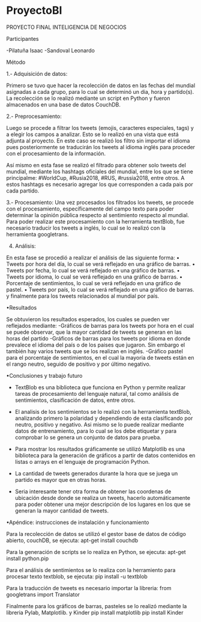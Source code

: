 # ProyectoBI

PROYECTO FINAL INTELIGENCIA DE NEGOCIOS

Participantes

-Pilatuña Isaac
-Sandoval Leonardo


Método

1.- Adquisición de datos:

Primero se tuvo que hacer la recolección de datos en las fechas del mundial asignadas a cada grupo, para lo cual se determinó un dia, hora y partido(s).
La recolección se lo realizó mediante un script en Python y fueron almacenados en una base de datos CouchDB. 

2.- Preprocesamiento:

Luego se procede a filtrar los tweets (emojis, caracteres especiales, tags) y a elegir los campos a analizar. Esto se lo realizó en una vista que está adjunta
al proyecto. En este caso se realizó los filtro sin importar el idioma pues posteriormente se traducirán los tweets al idioma inglés para proceder con el procesamiento 
de la información.

Así mismo en esta fase se realizó el filtrado para obtener solo tweets del mundial, mediante los hashtags oficiales del mundial, entre los que se tiene principalme: 
#WorldCup, #Rusia2018, #RUS, #russia2018, entre otros. A estos hashtags es necesario agregar los que corresponden a cada pais por cada partido.

3.- Procesamiento:
Una vez procesados los filtrados los tweets, se procede con el procesamiento, específicamente del campo texto para poder determinar la opinión pública respecto al 
sentimiento respecto al mundial. Para poder realizar este procesamiento con la herramienta textBlob, fue necesario traducir los tweets a inglés, lo cual se lo realizó
con la herramienta googletrans.

4. Análisis:

En esta fase se procedió a realizar el análisis de las siguiente forma:
• Tweets por hora del día, lo cual se verá reflejado en una gráfico de barras.
• Tweets por fecha, lo cual se verá reflejado en una gráfico de barras. 
• Tweets por idioma, lo cual se verá reflejado en una gráfico de barras.
• Porcentaje de sentimientos, lo cual se verá reflejado en una gráfico de pastel.
• Tweets por país, lo cual se verá reflejado en una gráfico de barras.
y finalmente para los tweets relacionados al mundial por país.


•Resultados

Se obtuvieron los resultados esperados, los cuales se pueden ver reflejados mediante: 
-Gráficos de barras para los tweets por hora en el cual se puede observar, que la mayor cantidad de tweets se generan en las horas del partido
-Gráficos de barras para los tweets por idioma en donde prevalece el idioma del país o de los paises que jugaron. Sin embargo el también hay varios tweets
 que se los realizan en inglés.
-Gráfico pastel para el porcentaje de sentimientos, en el cual la mayoria de tweets están en el rango neutro, seguido de positivo y por último negativo.


•Conclusiones y trabajo futuro

- TextBlob es una biblioteca que funciona en Python y permite realizar tareas de procesamiento del lenguaje natural, tal como análisis de sentimientos, 
clasificación de datos, entre otros.

- El analisis de los sentimientos se lo realizó con la herramienta textBlob, analizando primero la polaridad y dependiendo de esta clasificando por neutro, positivo 
y negativo. Asi mismo se lo puede realizar mediante datos de entrenamiento, para lo cual se los debe etiquetar y para comprobar lo se genera un conjunto de datos 
para prueba. 

- Para mostrar los resultados gráficamente se utilizó Matplotlib es una biblioteca para la generación de gráficos a partir de datos contenidos en listas o arrays en 
el lenguaje de programación Python.

- La cantidad de tweets generados durante la hora que se juega un partido es mayor que en otras horas.

- Seria interesante tener otra forma de obtener las coordenas de ubicación desde donde se realiza un tweets, hacerlo automáticamente para poder obtener una mejor 
descripción de los lugares en los que se generan la mayor cantidad de tweets. 


•Apéndice: instrucciones de instalación y funcionamiento

Para la recolección de datos se utilizó el gestor base de datos de código abierto, couchDB, se ejecuta:
apt-get install couchdb

Para la generación de scripts se lo realiza en Python, se ejecuta:
apt-get install python.pip

Para el análisis de sentimientos se lo realiza con la herramiento para procesar texto textblob, se ejecuta:
pip install -u textblob

Para la traducción de tweets es necesario importar la libreria:
from googletrans import Translator 

Finalmente para los gráficos de barras, pasteles se lo realizó mediante la libreria Pylab, Matplotlib. y Kinder
pip install matplotlib
pip install Kinder
